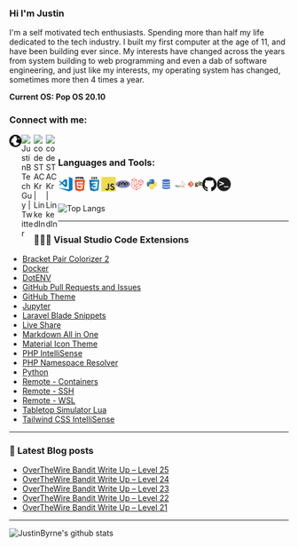 ### Hi I'm Justin

I'm a self motivated tech enthusiasts. Spending more than half my life dedicated to the tech industry. I built my first computer at the age of 11, and have been building ever since. My interests have changed across the years from system building to web programming and even a dab of software engineering, and just like my interests, my operating system has changed, sometimes more then 4 times a year.

**Current OS: Pop OS 20.10**

### Connect with me:

[<img align="left" alt="tech.jrlbyrne.com" width="22px" src="https://raw.githubusercontent.com/iconic/open-iconic/master/svg/globe.svg" />][website]
[<img align="left" alt="JustinBTechGuy | Twitter" width="22px" src="https://cdn.jsdelivr.net/npm/simple-icons@v3/icons/twitter.svg" />][twitter]
[<img align="left" alt="codeSTACKr | LinkedIn" width="22px" src="https://cdn.jsdelivr.net/npm/simple-icons@v3/icons/linkedin.svg" />][linkedin]
[<img align="left" alt="codeSTACKr | LinkedIn" width="22px" src="https://cdn.jsdelivr.net/npm/simple-icons@v3/icons/patreon.svg" />][patreon]

<br />

### Languages and Tools:

<img align="left" alt="Visual Studio Code" width="26px" src="https://raw.githubusercontent.com/github/explore/80688e429a7d4ef2fca1e82350fe8e3517d3494d/topics/visual-studio-code/visual-studio-code.png" />
<img align="left" alt="HTML5" width="26px" src="https://raw.githubusercontent.com/github/explore/80688e429a7d4ef2fca1e82350fe8e3517d3494d/topics/html/html.png" />
<img align="left" alt="CSS3" width="26px" src="https://raw.githubusercontent.com/github/explore/80688e429a7d4ef2fca1e82350fe8e3517d3494d/topics/css/css.png" />
<img align="left" alt="JavaScript" width="26px" src="https://raw.githubusercontent.com/github/explore/80688e429a7d4ef2fca1e82350fe8e3517d3494d/topics/javascript/javascript.png" />
<img align="left" alt="PHP" width="26px" src="https://raw.githubusercontent.com/github/explore/80688e429a7d4ef2fca1e82350fe8e3517d3494d/topics/php/php.png" />
<img align="left" alt="Laravel" width="26px" src="https://raw.githubusercontent.com/github/explore/80688e429a7d4ef2fca1e82350fe8e3517d3494d/topics/laravel/laravel.png" />
<img align="left" alt="Python" width="26px" src="https://raw.githubusercontent.com/github/explore/80688e429a7d4ef2fca1e82350fe8e3517d3494d/topics/python/python.png" />
<img align="left" alt="SQL" width="26px" src="https://raw.githubusercontent.com/github/explore/80688e429a7d4ef2fca1e82350fe8e3517d3494d/topics/sql/sql.png" />
<img align="left" alt="MySQL" width="26px" src="https://raw.githubusercontent.com/github/explore/80688e429a7d4ef2fca1e82350fe8e3517d3494d/topics/mysql/mysql.png" />
<img align="left" alt="Git" width="26px" src="https://raw.githubusercontent.com/github/explore/80688e429a7d4ef2fca1e82350fe8e3517d3494d/topics/git/git.png" />
<img align="left" alt="GitHub" width="26px" src="https://raw.githubusercontent.com/github/explore/78df643247d429f6cc873026c0622819ad797942/topics/github/github.png" />
<img align="left" alt="Shell" width="26px" src="https://raw.githubusercontent.com/github/explore/80688e429a7d4ef2fca1e82350fe8e3517d3494d/topics/terminal/terminal.png" />

<br />
<br />
 
![Top Langs](https://github-readme-stats.vercel.app/api/top-langs/?username=JustinByrne&layout=compact&hide_border=true)

---

### 🧑🏻‍💻 Visual Studio Code Extensions

- [Bracket Pair Colorizer 2](https://marketplace.visualstudio.com/items?itemName=CoenraadS.bracket-pair-colorizer-2)
- [Docker](https://marketplace.visualstudio.com/items?itemName=ms-azuretools.vscode-docker)
- [DotENV](https://marketplace.visualstudio.com/items?itemName=mikestead.dotenv)
- [GitHub Pull Requests and Issues](https://marketplace.visualstudio.com/items?itemName=GitHub.vscode-pull-request-github)
- [GitHub Theme](https://marketplace.visualstudio.com/items?itemName=GitHub.github-vscode-theme)
- [Jupyter](https://marketplace.visualstudio.com/items?itemName=ms-toolsai.jupyter)
- [Laravel Blade Snippets](https://marketplace.visualstudio.com/items?itemName=onecentlin.laravel-blade)
- [Live Share](https://marketplace.visualstudio.com/items?itemName=MS-vsliveshare.vsliveshare)
- [Markdown All in One](https://marketplace.visualstudio.com/items?itemName=yzhang.markdown-all-in-one)
- [Material Icon Theme](https://marketplace.visualstudio.com/items?itemName=PKief.material-icon-theme)
- [PHP IntelliSense](https://marketplace.visualstudio.com/items?itemName=felixfbecker.php-intellisense)
- [PHP Namespace Resolver](https://marketplace.visualstudio.com/items?itemName=MehediDracula.php-namespace-resolver)
- [Python](https://marketplace.visualstudio.com/items?itemName=ms-python.python)
- [Remote - Containers](https://marketplace.visualstudio.com/items?itemName=ms-vscode-remote.remote-containers)
- [Remote - SSH](https://marketplace.visualstudio.com/items?itemName=ms-vscode-remote.remote-ssh)
- [Remote - WSL](https://marketplace.visualstudio.com/items?itemName=ms-vscode-remote.remote-wsl)
- [Tabletop Simulator Lua](https://marketplace.visualstudio.com/items?itemName=rolandostar.tabletopsimulator-lua)
- [Tailwind CSS IntelliSense](https://marketplace.visualstudio.com/items?itemName=bradlc.vscode-tailwindcss)

---

### 📕 Latest Blog posts

<!-- BLOG-POST-LIST:START -->
- [OverTheWire Bandit Write Up – Level 25](https://tech.jrlbyrne.com/2020/02/overthewire-bandit-write-up-level-25/)
- [OverTheWire Bandit Write Up – Level 24](https://tech.jrlbyrne.com/2020/02/overthewire-bandit-write-up-level-24/)
- [OverTheWire Bandit Write Up – Level 23](https://tech.jrlbyrne.com/2020/02/overthewire-bandit-level-23/)
- [OverTheWire Bandit Write Up – Level 22](https://tech.jrlbyrne.com/2020/02/overthewire-bandit-level-22/)
- [OverTheWire Bandit Write Up – Level 21](https://tech.jrlbyrne.com/2020/01/overthewire-bandit-level-21/)
<!-- BLOG-POST-LIST:END -->

---

![JustinByrne's github stats](https://github-readme-stats.vercel.app/api?username=JustinByrne&show_icons=true&count_private=true&hide_border=true)

[website]: https://tech.jrlbyrne.com
[twitter]: https://twitter.com/JustinBTechGuy
[patreon]: https://www.patreon.com/JRLByrneTech
[linkedin]: https://www.linkedin.com/in/JustinBTechGuy
